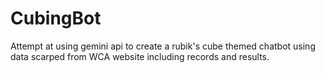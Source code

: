 # CubingBot
Attempt at using gemini api to create a rubik's cube themed chatbot using data scarped from WCA website including records and results.
